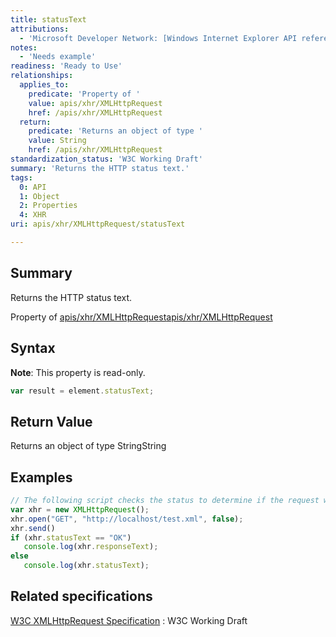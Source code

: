 ```yaml
---
title: statusText
attributions:
  - 'Microsoft Developer Network: [Windows Internet Explorer API reference Article](http://msdn.microsoft.com/en-us/library/ie/hh828809%28v=vs.85%29.aspx)'
notes:
  - 'Needs example'
readiness: 'Ready to Use'
relationships:
  applies_to:
    predicate: 'Property of '
    value: apis/xhr/XMLHttpRequest
    href: /apis/xhr/XMLHttpRequest
  return:
    predicate: 'Returns an object of type '
    value: String
    href: /apis/xhr/XMLHttpRequest
standardization_status: 'W3C Working Draft'
summary: 'Returns the HTTP status text.'
tags:
  0: API
  1: Object
  2: Properties
  4: XHR
uri: apis/xhr/XMLHttpRequest/statusText

---
```

## <span>Summary</span>

Returns the HTTP status text.

Property of [apis/xhr/XMLHttpRequest](/apis/xhr/XMLHttpRequest)[apis/xhr/XMLHttpRequest](/apis/xhr/XMLHttpRequest)

## <span>Syntax</span>

**Note**: This property is read-only.

``` js
var result = element.statusText;
```

## <span>Return Value</span>

Returns an object of type StringString

## <span>Examples</span>

``` js
// The following script checks the status to determine if the request was successful
var xhr = new XMLHttpRequest();
xhr.open("GET", "http://localhost/test.xml", false);
xhr.send()
if (xhr.statusText == "OK")
   console.log(xhr.responseText);
else
   console.log(xhr.statusText);
```

## <span>Related specifications</span>

[W3C XMLHttpRequest Specification](http://www.w3.org/TR/XMLHttpRequest/)
:   W3C Working Draft
